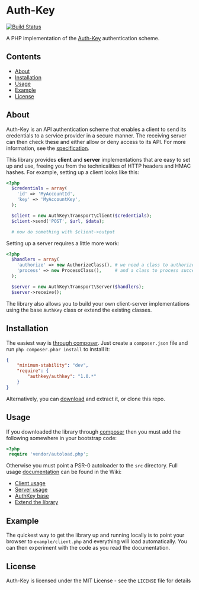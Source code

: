 # Auth-Key

[![Build Status](https://secure.travis-ci.org/johnstevenson/authkey.png)](http://travis-ci.org/johnstevenson/authkey)

A PHP implementation of the [Auth-Key][Auth-Key] authentication scheme.

## Contents
* [About](#About)
* [Installation](#Installation)
* [Usage](#Usage)
* [Example](#Example)
* [License](#License)


<a name="About"></a>
## About

Auth-Key is an API authentication scheme that enables a client to send its credentials to a service provider in a secure manner. The receiving server can then check these and either allow or deny access to its API. For more information, see the [specification][Auth-Key].

This library provides **client** and **server** implementations that are easy to set up and use, freeing you from the technicalities of HTTP headers and HMAC hashes. For example, setting up a client looks like this:

```php
<?php
  $credentials = array(
    'id' => 'MyAccountId',
    'key' => 'MyAccountKey',
  );

  $client = new AuthKey\Transport\Client($credentials);
  $client->send('POST', $url, $data);

  # now do something with $client->output
```

Setting up a server requires a little more work:

```php
<?php
  $handlers = array(
    'authorize' => new AuthorizeClass(), # we need a class to authorize the client
    'process' => new ProcessClass(),     # and a class to process successful requests
  );

  $server = new AuthKey\Transport\Server($handlers);
  $server->receive();
```

The library also allows you to build your own client-server implementations using the base `AuthKey` class or extend the existing classes.

<a name="Installation"></a>
## Installation
The easiest way is [through composer][composer]. Just create a `composer.json` file and run `php composer.phar install` to install it:

```json
{
    "minimum-stability": "dev",
    "require": {
        "authkey/authkey": "1.0.*"
    }
}
```

Alternatively, you can [download][download] and extract it, or clone this repo.

<a name="Usage"></a>
## Usage
If you downloaded the library through [composer][composer] then you must add the following somewhere in your bootstrap code:

```php
<?php
 require 'vendor/autoload.php';
```
Otherwise you must point a PSR-0 autoloader to the `src` directory. Full usage [documentation][wiki] can be found in the Wiki:

* [Client usage][client]
* [Server usage][server]
* [AuthKey base][authkey]
* [Extend the library][extending]

<a name="Example"></a>
## Example
The quickest way to get the library up and running locally is to point your browser to `example/client.php` and everything will load automatically. You can then experiment with the code as you read the documentation.

<a name="License"></a>
## License

Auth-Key is licensed under the MIT License - see the `LICENSE` file for details


  [Auth-Key]: https://github.com/johnstevenson/authkey/wiki/Auth-Key-Specification
  [composer]: http://getcomposer.org
  [download]: https://github.com/johnstevenson/authkey/downloads
  [wiki]:https://github.com/johnstevenson/authkey/wiki/Home
  [client]:https://github.com/johnstevenson/authkey/wiki/Client-Usage
  [server]:https://github.com/johnstevenson/authkey/wiki/Server-Usage
  [authkey]:https://github.com/johnstevenson/authkey/wiki/AuthKey-Base
  [extending]:https://github.com/johnstevenson/authkey/wiki/Extending


